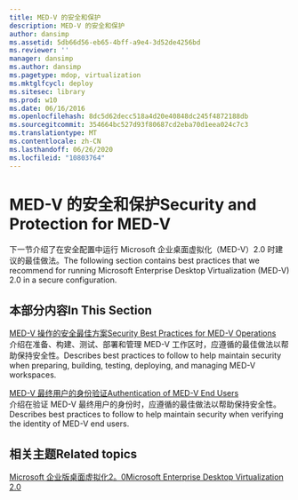 ```yaml
---
title: MED-V 的安全和保护
description: MED-V 的安全和保护
author: dansimp
ms.assetid: 5db66d56-eb65-4bff-a9e4-3d52de4256bd
ms.reviewer: ''
manager: dansimp
ms.author: dansimp
ms.pagetype: mdop, virtualization
ms.mktglfcycl: deploy
ms.sitesec: library
ms.prod: w10
ms.date: 06/16/2016
ms.openlocfilehash: 8dc5d62decc518a4d20e40848dc245f4872188db
ms.sourcegitcommit: 354664bc527d93f80687cd2eba70d1eea024c7c3
ms.translationtype: MT
ms.contentlocale: zh-CN
ms.lasthandoff: 06/26/2020
ms.locfileid: "10803764"
---
```

# <span data-ttu-id="2e1b3-103">MED-V 的安全和保护</span><span class="sxs-lookup"><span data-stu-id="2e1b3-103">Security and Protection for MED-V</span></span>


<span data-ttu-id="2e1b3-104">下一节介绍了在安全配置中运行 Microsoft 企业桌面虚拟化（MED-V）2.0 时建议的最佳做法。</span><span class="sxs-lookup"><span data-stu-id="2e1b3-104">The following section contains best practices that we recommend for running Microsoft Enterprise Desktop Virtualization (MED-V) 2.0 in a secure configuration.</span></span>

## <span data-ttu-id="2e1b3-105">本部分内容</span><span class="sxs-lookup"><span data-stu-id="2e1b3-105">In This Section</span></span>


<a href="" id="security-best-practices-for-med-v-operations"></a>[<span data-ttu-id="2e1b3-106">MED-V 操作的安全最佳方案</span><span class="sxs-lookup"><span data-stu-id="2e1b3-106">Security Best Practices for MED-V Operations</span></span>](security-best-practices-for-med-v-operations.md)  
<span data-ttu-id="2e1b3-107">介绍在准备、构建、测试、部署和管理 MED-V 工作区时，应遵循的最佳做法以帮助保持安全性。</span><span class="sxs-lookup"><span data-stu-id="2e1b3-107">Describes best practices to follow to help maintain security when preparing, building, testing, deploying, and managing MED-V workspaces.</span></span>

<a href="" id="authentication-of-med-v-end-users"></a>[<span data-ttu-id="2e1b3-108">MED-V 最终用户的身份验证</span><span class="sxs-lookup"><span data-stu-id="2e1b3-108">Authentication of MED-V End Users</span></span>](authentication-of-med-v-end-users.md)  
<span data-ttu-id="2e1b3-109">介绍在验证 MED-V 最终用户的身份时，应遵循的最佳做法以帮助保持安全性。</span><span class="sxs-lookup"><span data-stu-id="2e1b3-109">Describes best practices to follow to help maintain security when verifying the identity of MED-V end users.</span></span>

## <span data-ttu-id="2e1b3-110">相关主题</span><span class="sxs-lookup"><span data-stu-id="2e1b3-110">Related topics</span></span>


[<span data-ttu-id="2e1b3-111">Microsoft 企业版桌面虚拟化2。0</span><span class="sxs-lookup"><span data-stu-id="2e1b3-111">Microsoft Enterprise Desktop Virtualization 2.0</span></span>](index.md)

 

 





